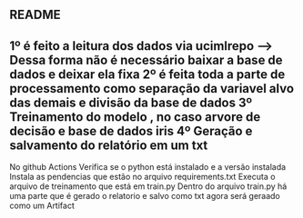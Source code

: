 README
-------------------------------------------------------
1º é feito a leitura dos dados via ucimlrepo --> Dessa forma não é necessário baixar a base de dados e deixar ela fixa
2º é feita toda a parte de processamento como separação da variavel alvo das demais e divisão da base de dados
3º Treinamento do modelo , no caso arvore de decisão e base de dados iris
4º Geração e salvamento do relatório em um txt
------------------------------------------------------
No github Actions
Verifica se o python está instalado e a versão instalada
Instala as pendencias que estão no arquivo requirements.txt
Executa o arquivo de treinamento que está em train.py
Dentro do arquivo train.py há uma parte que é gerado o relatorio e salvo como txt agora  será geraado como um Artifact
